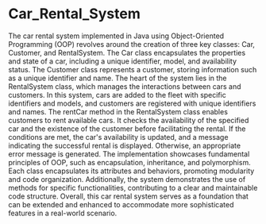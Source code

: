 # Car_Rental_System
The car rental system implemented in Java using Object-Oriented Programming (OOP) revolves around the creation of three key classes: Car, Customer, and RentalSystem. The Car class encapsulates the properties and state of a car, including a unique identifier, model, and availability status. The Customer class represents a customer, storing information such as a unique identifier and name. The heart of the system lies in the RentalSystem class, which manages the interactions between cars and customers.
In this system, cars are added to the fleet with specific identifiers and models, and customers are registered with unique identifiers and names. The rentCar method in the RentalSystem class enables customers to rent available cars. It checks the availability of the specified car and the existence of the customer before facilitating the rental. If the conditions are met, the car's availability is updated, and a message indicating the successful rental is displayed. Otherwise, an appropriate error message is generated.
The implementation showcases fundamental principles of OOP, such as encapsulation, inheritance, and polymorphism. Each class encapsulates its attributes and behaviors, promoting modularity and code organization. Additionally, the system demonstrates the use of methods for specific functionalities, contributing to a clear and maintainable code structure. Overall, this car rental system serves as a foundation that can be extended and enhanced to accommodate more sophisticated features in a real-world scenario.
